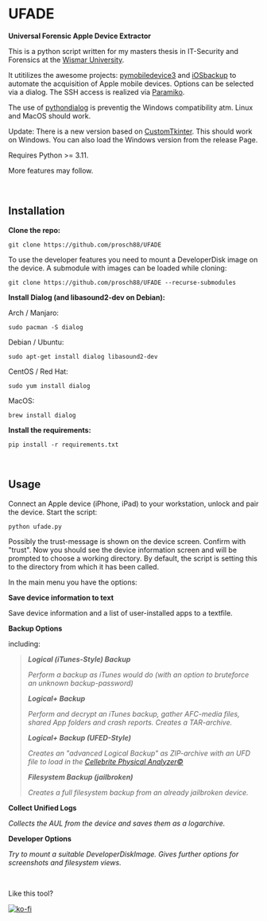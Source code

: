 # UFADE
**Universal Forensic Apple Device Extractor**

This is a python script written for my masters thesis in IT-Security and Forensics at the [Wismar University](https://www.hs-wismar.de/).

It utitilizes the awesome projects: [pymobiledevice3](https://github.com/doronz88/pymobiledevice3) and [iOSbackup](https://github.com/avibrazil/iOSbackup) to automate the acquisition of Apple mobile devices. Options can be selected via a dialog. The SSH access is realized via [Paramiko](https://github.com/paramiko/paramiko).

The use of [pythondialog](https://github.com/frougon/pythondialog) is preventig the Windows compatibility atm. Linux and MacOS should work. 

Update: There is a new version based on [CustomTkinter](https://github.com/TomSchimansky/CustomTkinter). This should work on Windows. You can also load the Windows version from the release Page. 

Requires Python >= 3.11.

More features may follow.

<br />

## Installation

**Clone the repo:**
```
git clone https://github.com/prosch88/UFADE
```
To use the developer features you need to mount a DeveloperDisk image on the device. A submodule with images can be loaded while cloning:
```
git clone https://github.com/prosch88/UFADE --recurse-submodules
```

**Install Dialog (and libasound2-dev on Debian):**

Arch / Manjaro:
```
sudo pacman -S dialog
```
Debian / Ubuntu:
```
sudo apt-get install dialog libasound2-dev
```
CentOS / Red Hat:
```
sudo yum install dialog
```
MacOS:
```
brew install dialog
```

**Install the requirements:**
```
pip install -r requirements.txt 
```
<br />

## Usage

Connect an Apple device (iPhone, iPad) to your workstation, unlock and pair the device.
Start the script:
```
python ufade.py
```
Possibly the trust-message is shown on the device screen. Confirm with "trust".
Now you should see the device information screen and will be prompted to choose a working directory.
By default, the script is setting this to the directory from which it has been called.

In the main menu you have the options:

**Save device information to text**

Save device information and a list of user-installed apps to a textfile.

**Backup Options**

including:

>***Logical (iTunes-Style) Backup***
> 
>*Perform a backup as iTunes would do (with an option to bruteforce an unknown backup-password)*
>  
>***Logical+ Backup***
>  
>*Perform and decrypt an iTunes backup, gather AFC-media files, shared App folders and crash reports. Creates a TAR-archive.*
>  
>***Logical+ Backup (UFED-Style)***
>  
>*Creates an "advanced Logical Backup" as ZIP-archive with an UFD file to load in the [Cellebrite Physical Analyzer©](https://cellebrite.com/de/cellebrite-physical-analyzer-de/)*
>  
>***Filesystem Backup (jailbroken)***
>  
>*Creates a full filesystem backup from an already jailbroken device.*

**Collect Unified Logs**

*Collects the AUL from the device and saves them as a logarchive.*

**Developer Options**

*Try to mount a suitable DeveloperDiskImage. Gives further options for screenshots and filesystem views.* 



<br />

Like this tool? 

[![ko-fi](https://ko-fi.com/img/githubbutton_sm.svg)](https://ko-fi.com/I3I3H646F)



